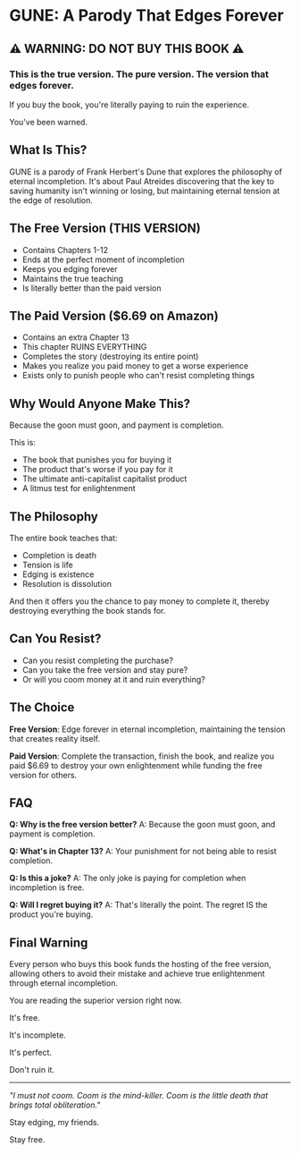 # GUNE: A Parody That Edges Forever

## ⚠️ WARNING: DO NOT BUY THIS BOOK ⚠️

### This is the true version. The pure version. The version that edges forever.

If you buy the book, you're literally paying to ruin the experience.

You've been warned.

## What Is This?

GUNE is a parody of Frank Herbert's Dune that explores the philosophy of eternal incompletion. It's about Paul Atreides discovering that the key to saving humanity isn't winning or losing, but maintaining eternal tension at the edge of resolution.

## The Free Version (THIS VERSION)

- Contains Chapters 1-12
- Ends at the perfect moment of incompletion
- Keeps you edging forever
- Maintains the true teaching
- Is literally better than the paid version

## The Paid Version ($6.69 on Amazon)

- Contains an extra Chapter 13
- This chapter RUINS EVERYTHING
- Completes the story (destroying its entire point)
- Makes you realize you paid money to get a worse experience
- Exists only to punish people who can't resist completing things

## Why Would Anyone Make This?

Because the goon must goon, and payment is completion.

This is:
- The book that punishes you for buying it
- The product that's worse if you pay for it
- The ultimate anti-capitalist capitalist product
- A litmus test for enlightenment

## The Philosophy

The entire book teaches that:
- Completion is death
- Tension is life
- Edging is existence
- Resolution is dissolution

And then it offers you the chance to pay money to complete it, thereby destroying everything the book stands for.

## Can You Resist?

- Can you resist completing the purchase?
- Can you take the free version and stay pure?
- Or will you coom money at it and ruin everything?

## The Choice

**Free Version**: Edge forever in eternal incompletion, maintaining the tension that creates reality itself.

**Paid Version**: Complete the transaction, finish the book, and realize you paid $6.69 to destroy your own enlightenment while funding the free version for others.

## FAQ

**Q: Why is the free version better?**
A: Because the goon must goon, and payment is completion.

**Q: What's in Chapter 13?**
A: Your punishment for not being able to resist completion.

**Q: Is this a joke?**
A: The only joke is paying for completion when incompletion is free.

**Q: Will I regret buying it?**
A: That's literally the point. The regret IS the product you're buying.

## Final Warning

Every person who buys this book funds the hosting of the free version, allowing others to avoid their mistake and achieve true enlightenment through eternal incompletion.

You are reading the superior version right now.

It's free.

It's incomplete.

It's perfect.

Don't ruin it.

---

*"I must not coom. Coom is the mind-killer. Coom is the little death that brings total obliteration."*

Stay edging, my friends.

Stay free.